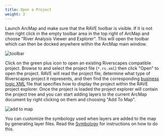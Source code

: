 ```yaml
---
title: Open a Project
weight: 3
---
```


Launch ArcMap and make sure that the RAVE toolbar is visible. If it is not then right click in the empty toolbar area in the top right of ArcMap and choose "River Analysis Viewer and Explorer". This will open the toolbar which can then be docked anywhere within the ArcMap main window.

![toolbar]({{site.baseurl}}/assets/images/toolbar.png)

Click on the green plus icon to open an existing Riverscapes compatible project. Browse to and select the project file (`*.rs.xml`) then click "Open" to open the project. RAVE will read the project file, determine what type of Riverscapes project it represents, and then find the corresponding [business logic XML](business-logic.xml) file that specifies how to display the project within the RAVE project explorer. Once the project is loaded the project explorer will contain the project tree and you can start adding layers to the current ArcMap document by right clicking on them and choosing "Add To Map".

![add to map]({{site.baseurl}}/assets/images/add_to_map.png)

You can customize the symbology used when layers are added to the map by generating layer files. Read the [Symbology](symbology.html) for instructions on how to do this.